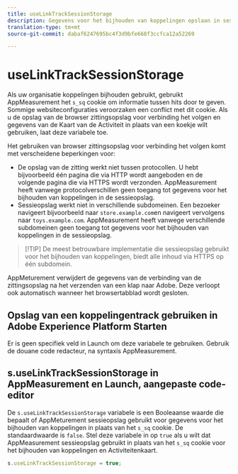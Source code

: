 ```yaml
---
title: useLinkTrackSessionStorage
description: Gegevens voor het bijhouden van koppelingen opslaan in sessieopslag in plaats van een cookie.
translation-type: tm+mt
source-git-commit: dabaf6247695bc4f3d9bfe668f3ccfca12a52269

---
```



# useLinkTrackSessionStorage

Als uw organisatie koppelingen bijhouden gebruikt, gebruikt AppMeasurement het `s_sq` cookie om informatie tussen hits door te geven. Sommige websiteconfiguraties veroorzaken een conflict met dit cookie. Als u de opslag van de browser zittingsopslag voor verbinding het volgen en gegevens van de Kaart van de Activiteit in plaats van een koekje wilt gebruiken, laat deze variabele toe.

Het gebruiken van browser zittingsopslag voor verbinding het volgen komt met verscheidene beperkingen voor:

* De opslag van de zitting werkt niet tussen protocollen. U hebt bijvoorbeeld één pagina die via HTTP wordt aangeboden en de volgende pagina die via HTTPS wordt verzonden. AppMeasurement heeft vanwege protocolverschillen geen toegang tot gegevens voor het bijhouden van koppelingen in de sessieopslag.
* Sessieopslag werkt niet in verschillende subdomeinen. Een bezoeker navigeert bijvoorbeeld naar `store.example.com`en navigeert vervolgens naar `toys.example.com`. AppMeasurement heeft vanwege verschillende subdomeinen geen toegang tot gegevens voor het bijhouden van koppelingen in de sessieopslag.

>[!TIP] De meest betrouwbare implementatie die sessieopslag gebruikt voor het bijhouden van koppelingen, biedt alle inhoud via HTTPS op één subdomein.

AppMeturement verwijdert de gegevens van de verbinding van de zittingsopslag na het verzenden van een klap naar Adobe. Deze verloopt ook automatisch wanneer het browsertabblad wordt gesloten.

## Opslag van een koppelingentrack gebruiken in Adobe Experience Platform Starten

Er is geen specifiek veld in Launch om deze variabele te gebruiken. Gebruik de douane code redacteur, na syntaxis AppMeasurement.

## s.useLinkTrackSessionStorage in AppMeasurement en Launch, aangepaste code-editor

De `s.useLinkTrackSessionStorage` variabele is een Booleaanse waarde die bepaalt of AppMeturement sessieopslag gebruikt voor gegevens voor het bijhouden van koppelingen in plaats van het `s_sq` cookie. De standaardwaarde is `false`. Stel deze variabele in op `true` als u wilt dat AppMeasurement sessieopslag gebruikt in plaats van het `s_sq` cookie voor het bijhouden van koppelingen en Activiteitenkaart.

```js
s.useLinkTrackSessionStorage = true;
```

